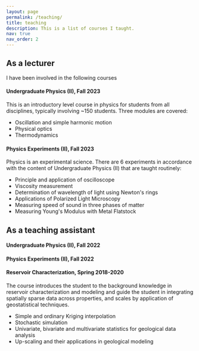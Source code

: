 ```yaml
---
layout: page
permalink: /teaching/
title: teaching
description: This is a list of courses I taught.
nav: true
nav_order: 2
---
```


## As a lecturer

I have been involved in the following courses

#### Undergraduate Physics (II), Fall 2023

This is an introductory level course in physics for students from all disciplines, typically involving ~150 students. Three modules are covered:

- Oscillation and simple harmonic motion
- Physical optics
- Thermodynamics

#### Physics Experiments (II), Fall 2023

Physics is an experimental science. There are 6 experiments in accordance with the content of Undergraduate Physics (II) that are taught routinely:

- Principle and application of oscilloscope
- Viscosity measurement
- Determination of wavelength of light using Newton's rings
- Applications of Polarized Light Microscopy
- Measuring speed of sound in three phases of matter
- Measuring Young's Modulus with Metal Flatstock

## As a teaching assistant

#### Undergraduate Physics (II), Fall 2022

#### Physics Experiments (II), Fall 2022

#### Reservoir Characterization, Spring 2018-2020

The course introduces the student to the background knowledge in reservoir characterization and modeling and guide the student in integrating spatially sparse data across properties, and scales by application of geostatistical techniques.

- Simple and ordinary Kriging interpolation
- Stochastic simulation
- Univariate, bivariate and multivariate statistics for geological data analysis
- Up-scaling and their applications in geological modeling
